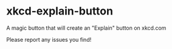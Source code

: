 # xkcd-explain-button
  
A magic button that will create an "Explain" button on xkcd.com

Please report any issues you find!  
